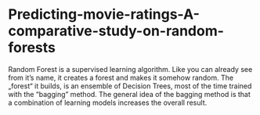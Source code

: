 # Predicting-movie-ratings-A-comparative-study-on-random-forests
Random Forest is a supervised learning algorithm. Like you can already see from it’s name, it creates a forest and makes it somehow random. The „forest“ it builds, is an ensemble of Decision Trees, most of the time trained with the “bagging” method. The general idea of the bagging method is that a combination of learning models increases the overall result.
